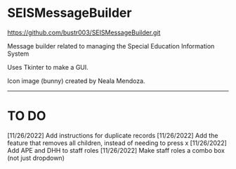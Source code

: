 # SEISMessageBuilder
https://github.com/bustr003/SEISMessageBuilder.git

Message builder related to managing the Special Education Information System

Uses Tkinter to make a GUI.

Icon image (bunny) created by Neala Mendoza.

---

# TO DO
[11/26/2022] Add instructions for duplicate records
[11/26/2022] Add the feature that removes all children, instead of needing to press x
[11/26/2022] Add APE and DHH to staff roles
[11/26/2022] Make staff roles a combo box (not just dropdown)
